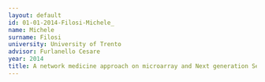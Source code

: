 ```yaml
---
layout: default 
id: 01-01-2014-Filosi-Michele_
name: Michele 
surname: Filosi
university: University of Trento
advisor: Furlanello Cesare
year: 2014
title: A network medicine approach on microarray and Next generation Sequencing data
---
```

